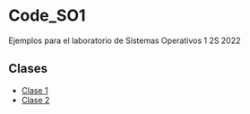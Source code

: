 # Code_SO1
Ejemplos para el laboratorio de Sistemas Operativos 1 2S 2022

## Clases
- [ Clase 1 ](https://github.com/racarlosdavid/Code_SO1/tree/Clase_1)
- [ Clase 2 ](https://github.com/racarlosdavid/Code_SO1/tree/Clase_2)


